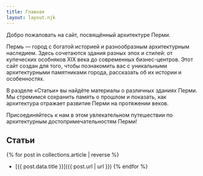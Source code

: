 ```yaml
---
title: Главная
layout: layout.njk
---
```


Добро пожаловать на сайт, посвящённый архитектуре Перми.

Пермь — город с богатой историей и разнообразным архитектурным наследием. Здесь сочетаются здания разных эпох и стилей: от купеческих особняков XIX века до современных бизнес-центров. Этот сайт создан для того, чтобы познакомить вас с уникальными архитектурными памятниками города, рассказать об их истории и особенностях.

В разделе «Статьи» вы найдёте материалы о различных зданиях Перми. Мы стремимся сохранить память о прошлом и показать, как архитектура отражает развитие Перми на протяжении веков.

Присоединяйтесь к нам в этом увлекательном путешествии по архитектурным достопримечательностям Перми!

## Статьи

{% for post in collections.article | reverse %}
- [{{ post.data.title }}]({{ post.url | url }})
  {% endfor %}
